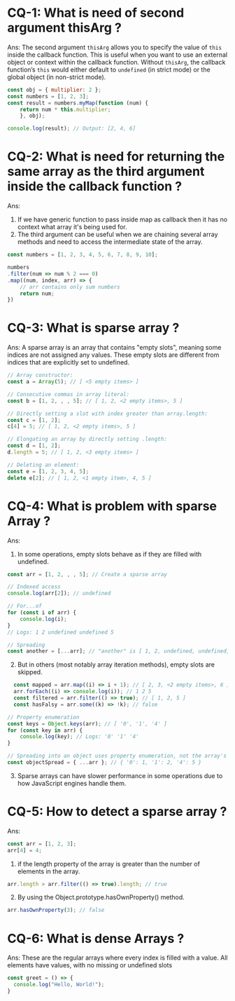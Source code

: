 # CQ-1: What is need of second argument thisArg ?

Ans:
The second argument `thisArg` allows you to specify the value of `this`
inside the callback function. This is useful when you want to use an
external object or context within the callback function. Without `thisArg`,
the callback function’s `this` would either default to `undefined`
(in strict mode) or the global object (in non-strict mode).

```js
const obj = { multiplier: 2 };
const numbers = [1, 2, 3];
const result = numbers.myMap(function (num) {
    return num * this.multiplier;
    }, obj);

console.log(result); // Output: [2, 4, 6]
```

# CQ-2: What is need for returning the same array as the third argument inside the callback function ?

Ans:
1.  If we have generic function to pass inside map as callback then it has no context what array it's being used for.
2.  The third argument can be useful when we are chaining several array methods
    and need to access the intermediate state of the array.

```js
const numbers = [1, 2, 3, 4, 5, 6, 7, 8, 9, 10];

numbers
.filter(num => num % 2 === 0)
.map((num, index, arr) => {
    // arr contains only sum numbers
    return num;
})
```

# CQ-3: What is sparse array ?

Ans:
A sparse array is an array that contains "empty slots", meaning some indices are not assigned any values. These empty slots are different from indices that are explicitly set to undefined.

```js
// Array constructor:
const a = Array(5); // [ <5 empty items> ]
```

```js
// Consecutive commas in array literal:
const b = [1, 2, , , 5]; // [ 1, 2, <2 empty items>, 5 ]
```

```js
// Directly setting a slot with index greater than array.length:
const c = [1, 2];
c[4] = 5; // [ 1, 2, <2 empty items>, 5 ]

```

```js
// Elongating an array by directly setting .length:
const d = [1, 2];
d.length = 5; // [ 1, 2, <3 empty items> ]
```

```js
// Deleting an element:
const e = [1, 2, 3, 4, 5];
delete e[2]; // [ 1, 2, <1 empty item>, 4, 5 ]
```

# CQ-4: What is problem with sparse Array ?

Ans:
1. In some operations, empty slots behave as if they are filled with undefined.

```js
const arr = [1, 2, , , 5]; // Create a sparse array
```

```js
// Indexed access
console.log(arr[2]); // undefined
```

```js
// For...of
for (const i of arr) {
    console.log(i);
}
// Logs: 1 2 undefined undefined 5
```

```js
// Spreading
const another = [...arr]; // "another" is [ 1, 2, undefined, undefined, 5 ]
```

2. But in others (most notably array iteration methods), empty slots are skipped.

 ```js
   const mapped = arr.map((i) => i + 1); // [ 2, 3, <2 empty items>, 6 ]
   arr.forEach((i) => console.log(i)); // 1 2 5
   const filtered = arr.filter(() => true); // [ 1, 2, 5 ]
   const hasFalsy = arr.some((k) => !k); // false
 ```

```js
// Property enumeration
const keys = Object.keys(arr); // [ '0', '1', '4' ]
for (const key in arr) {
    console.log(key); // Logs: '0' '1' '4'
}
```

```js
// Spreading into an object uses property enumeration, not the array's iterator
const objectSpread = { ...arr }; // { '0': 1, '1': 2, '4': 5 }
```

3. Sparse arrays can have slower performance in some operations due to how JavaScript engines handle them.

# CQ-5: How to detect a sparse array ?

Ans:
```js
const arr = [1, 2, 3];
arr[4] = 4;
```
1. if the length property of the array
   is greater than the number of elements in the array.
```js
arr.length > arr.filter(() => true).length; // true
```
2. By using the Object.prototype.hasOwnProperty() method.
```js
arr.hasOwnProperty(3); // false
```

# CQ-6: What is dense Arrays ?

Ans:
These are the regular arrays where every index is filled with a value.
All elements have values, with no missing or undefined slots


```js
const greet = () => {
  console.log("Hello, World!");
}
```

